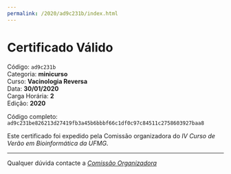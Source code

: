 ```yaml
---
permalink: /2020/ad9c231b/index.html
---
```


# Certificado Válido

Código: `ad9c231b`<br>
Categoria: **minicurso**<br>
Curso: **Vacinologia Reversa**<br>
Data: **30/01/2020**<br>
Carga Horária: **2**<br>
Edição: **2020**<br>


Código completo: `ad9c231be826213d27419fb3a45b6bbbf66c1df0c97c84511c2758603927baa8`


Este certificado foi expedido pela Comissão organizadora do *IV Curso de Verão em Bioinformática da UFMG*.

----

Qualquer dúvida contacte a [_Comissão Organizadora_](<mailto:cursobioinfoufmg@gmail.com$subject=[Certificados]>)

